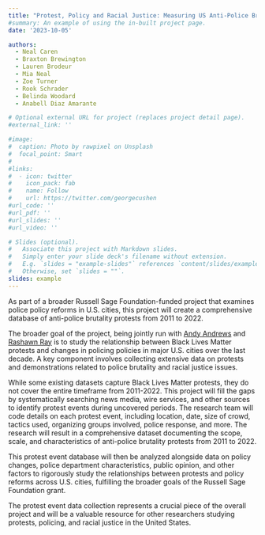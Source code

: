 ```yaml
---
title: "Protest, Policy and Racial Justice: Measuring US Anti-Police Brutality Protests"
#summary: An example of using the in-built project page.
date: '2023-10-05'

authors:
  - Neal Caren
  - Braxton Brewington
  - Lauren Brodeur
  - Mia Neal
  - Zoe Turner
  - Rook Schrader
  - Belinda Woodard
  - Anabell Diaz Amarante

# Optional external URL for project (replaces project detail page).
#external_link: ''

#image:
#  caption: Photo by rawpixel on Unsplash
#  focal_point: Smart
#
#links:
#  - icon: twitter
#    icon_pack: fab
#    name: Follow
#    url: https://twitter.com/georgecushen
#url_code: ''
#url_pdf: ''
#url_slides: ''
#url_video: ''

# Slides (optional).
#   Associate this project with Markdown slides.
#   Simply enter your slide deck's filename without extension.
#   E.g. `slides = "example-slides"` references `content/slides/example-slides.md`.
#   Otherwise, set `slides = ""`.
slides: example
---
```


As part of a broader Russell Sage Foundation-funded project that examines police policy reforms in U.S. cities, this project will create a comprehensive database of anti-police brutality protests from 2011 to 2022.

The broader goal of the project, being jointly run with [Andy Andrews](https://sites.wustl.edu/ktandrews/) and [Rashawn Ray](https://socy.umd.edu/facultyprofile/ray/rashawn) is to study the relationship between Black Lives Matter protests and changes in policing policies in major U.S. cities over the last decade. A key component involves collecting extensive data on protests and demonstrations related to police brutality and racial justice issues.

While some existing datasets capture Black Lives Matter protests, they do not cover the entire timeframe from 2011-2022. This project will fill the gaps by systematically searching news media, wire services, and other sources to identify protest events during uncovered periods.
The research team will code details on each protest event, including location, date, size of crowd, tactics used, organizing groups involved, police response, and more. The research will result in a comprehensive dataset documenting the scope, scale, and characteristics of anti-police brutality protests from 2011 to 2022.

This protest event database will then be analyzed alongside data on policy changes, police department characteristics, public opinion, and other factors to rigorously study the relationships between protests and policy reforms across U.S. cities, fulfilling the broader goals of the Russell Sage Foundation grant.

The protest event data collection represents a crucial piece of the overall project and will be a
valuable resource for other researchers studying protests, policing, and racial justice in the United States.

